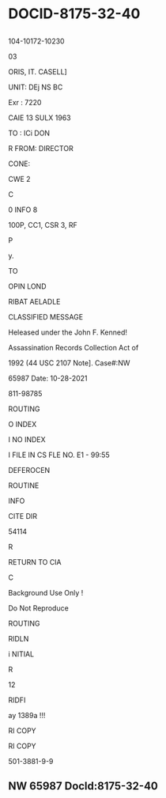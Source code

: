 # DOCID-8175-32-40

##
104-10172-10230

03

ORIS, IT. CASELL]

UNIT: DEj NS BC

Exr : 7220

CAIE 13 SULX 1963

TO : ICi DON

R FROM: DIRECTOR

CONE:

CWE 2

C

0 INFO 8

100P, CC1, CSR 3, RF

P

y.

TO

OPIN LOND

RIBAT AELADLE

CLASSIFIED MESSAGE

Heleased under the John F. Kenned!

Assassination Records Collection Act of

1992 (44 USC 2107 Note]. Case#:NW

65987 Date: 10-28-2021

811-98785

ROUTING

O INDEX

I NO INDEX

I FILE IN CS FLE NO. E1 - 99:55

DEFEROCEN

ROUTINE

INFO

CITE DIR

54114

R

RETURN TO CIA

C

Background Use Only !

Do Not Reproduce

ROUTING

RIDLN

i NITIAL

R

12

RIDFI

ay 1389a !!!

RI COPY

RI COPY

501-3881-9-9

NW 65987 Docld:8175-32-40
---

